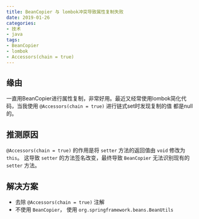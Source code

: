 ```yaml
---
title: BeanCopier 与 lombok冲突导致属性复制失败
date: 2019-01-26
categories:
- 技术
- java
tags:
- BeanCopier
- lombok
- Accessors(chain = true)
---
```


## 缘由
一直用BeanCopier进行属性复制，非常好用。最近又经常使用lombok简化代码，当我使用 `@Accessors(chain = true)` 进行链式set时发现复制的值
都是null的。

## 推测原因
`@Accessors(chain = true)` 的作用是将 `setter` 方法的返回值由 `void` 修改为 `this`。 这导致 `setter` 的方法签名改变，最终导致 `BeanCopier` 无法识别现有的 `setter` 方法。
 
 ## 解决方案
 
 - 去除 `@Accessors(chain = true)` 注解
 - 不使用 `BeanCopier`， 使用 `org.springframework.beans.BeanUtils`

